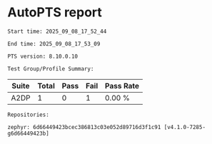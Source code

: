 # AutoPTS report

    Start time: 2025_09_08_17_52_44

    End time: 2025_09_08_17_53_09

    PTS version: 8.10.0.10

    Test Group/Profile Summary: 
|  Suite  | Total | Pass | Fail | Pass Rate|
|---------|-------|------|------|----------|
|A2DP     |1      |0     |1     |   0.00 % |

    Repositories:

	zephyr: 6d66449423bcec386813c03e052d89716d3f1c91 [v4.1.0-7285-g6d66449423b]
